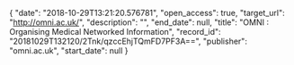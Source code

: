 {
  "date": "2018-10-29T13:21:20.576781", 
  "open_access": true, 
  "target_url": "http://omni.ac.uk/", 
  "description": "", 
  "end_date": null, 
  "title": "OMNI : Organising Medical Networked Information", 
  "record_id": "20181029T132120/2Tnk/qzccEhjTQmFD7PF3A==", 
  "publisher": "omni.ac.uk", 
  "start_date": null
}

